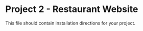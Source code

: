 # Project 2 - Restaurant Website

This file should contain installation directions for your project.